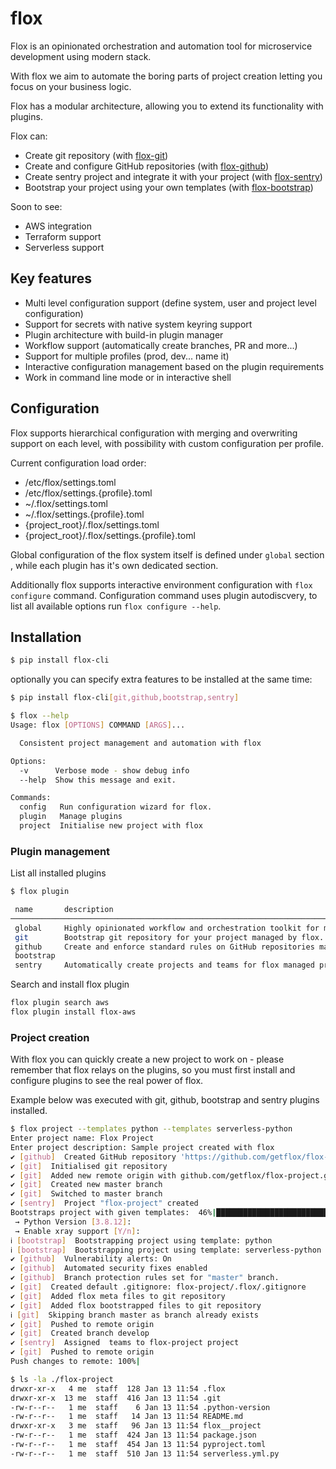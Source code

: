 # flox

Flox is an opinionated orchestration and automation tool for microservice development using modern stack.

With flox we aim to automate the boring parts of project creation letting you focus on your business logic.

Flox has a modular architecture, allowing you to extend its functionality with plugins.

Flox can:

- Create git repository (with [flox-git](https://github.com/getflox/flox-git))
- Create and configure GitHub repositories (with [flox-github](https://github.com/getflox/flox-github))
- Create sentry project and integrate it with your project (with [flox-sentry](https://github.com/getflox/flox-sentry))
- Bootstrap your project using your own templates (with [flox-bootstrap](https://github.com/getflox/flox-git))

Soon to see:

- AWS integration
- Terraform support
- Serverless support


## Key features

- Multi level configuration support (define system, user and project level configuration)
- Support for secrets with native system keyring support 
- Plugin architecture with build-in plugin manager
- Workflow support (automatically create branches, PR and more...)
- Support for multiple profiles (prod, dev... name it)
- Interactive configuration management based on the plugin requirements 
- Work in command line mode or in interactive shell

## Configuration

Flox supports hierarchical configuration with merging and overwriting support on each level, with possibility with 
custom configuration per profile. 

Current configuration load order:
* /etc/flox/settings.toml
* /etc/flox/settings.{profile}.toml
* ~/.flox/settings.toml
* ~/.flox/settings.{profile}.toml
* {project_root}/.flox/settings.toml
* {project_root}/.flox/settings.{profile}.toml

Global configuration of the flox system itself is defined under `global` section , while each plugin
has it's own dedicated section.  

Additionally flox supports interactive environment configuration with `flox configure` command.
Configuration command uses plugin autodiscvery, to list all available options run `flox configure --help`.


## Installation 

```bash
$ pip install flox-cli
```

optionally you can specify extra features to be installed at the same time:

```bash
$ pip install flox-cli[git,github,bootstrap,sentry]
```

```bash
$ flox --help
Usage: flox [OPTIONS] COMMAND [ARGS]...

  Consistent project management and automation with flox

Options:
  -v      Verbose mode - show debug info
  --help  Show this message and exit.

Commands:
  config   Run configuration wizard for flox.
  plugin   Manage plugins
  project  Initialise new project with flox
```

### Plugin management

List all installed plugins

```bash
$ flox plugin 

 name       description                                                                                url                                     version
───────────────────────────────────────────────────────────────────────────────────────────────────────────────────────────────────────────────────────
 global     Highly opinionated workflow and orchestration toolkit for modern microservice development  https://github.com/getflox/flox         0.5.0
 git        Bootstrap git repository for your project managed by flox.                                 https://github.com/getflox/flox-git     0.2.0
 github     Create and enforce standard rules on GitHub repositories managed by flox.                  https://github.com/getflox/flox-github  0.1.2
 bootstrap                                                                                             None                                    0.1.2
 sentry     Automatically create projects and teams for flox managed projects                          https://github.com/getflox/flox-sentry  0.1.2
```

Search and install flox plugin

```bash
flox plugin search aws
flox plugin install flox-aws
```

### Project creation

With flox you can quickly create a new project to work on - please remember that flox relays on the plugins, so 
you must first install and configure plugins to see the real power of flox.

Example below was executed with git, github, bootstrap and sentry plugins installed. 

```bash
$ flox project --templates python --templates serverless-python                                                                                                                                                                                                                                                    11:53:39
Enter project name: Flox Project
Enter project description: Sample project created with flox
✔ [github]  Created GitHub repository 'https://github.com/getflox/flox-project'
✔ [git]  Initialised git repository
✔ [git]  Added new remote origin with github.com/getflox/flox-project.git
✔ [git]  Created new master branch
✔ [git]  Switched to master branch
✔ [sentry]  Project "flox-project" created
Bootstraps project with given templates:  46%|███████████████████████████████████████████████████████████████████████████████████████████████████████████████████████████████████▌                                                                                                                                                          | 6/13
 → Python Version [3.8.12]:
 → Enable xray support [Y/n]:
ℹ [bootstrap]  Bootstrapping project using template: python
ℹ [bootstrap]  Bootstrapping project using template: serverless-python
✔ [github]  Vulnerability alerts: On
✔ [github]  Automated security fixes enabled
✔ [github]  Branch protection rules set for "master" branch.
✔ [git]  Created default .gitignore: flox-project/.flox/.gitignore
✔ [git]  Added flox meta files to git repository
✔ [git]  Added flox bootstrapped files to git repository
ℹ [git]  Skipping branch master as branch already exists
✔ [git]  Pushed to remote origin
✔ [git]  Created branch develop
✔ [sentry]  Assigned  teams to flox-project project
✔ [git]  Pushed to remote origin
Push changes to remote: 100%|

$ ls -la ./flox-project
drwxr-xr-x   4 me  staff  128 Jan 13 11:54 .flox
drwxr-xr-x  13 me  staff  416 Jan 13 11:54 .git
-rw-r--r--   1 me  staff    6 Jan 13 11:54 .python-version
-rw-r--r--   1 me  staff   14 Jan 13 11:54 README.md
drwxr-xr-x   3 me  staff   96 Jan 13 11:54 flox__project
-rw-r--r--   1 me  staff  424 Jan 13 11:54 package.json
-rw-r--r--   1 me  staff  454 Jan 13 11:54 pyproject.toml
-rw-r--r--   1 me  staff  510 Jan 13 11:54 serverless.yml.py
```
